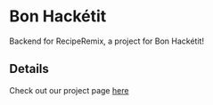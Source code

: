 # Bon Hackétit
Backend for RecipeRemix, a project for Bon Hackétit!

## Details
Check out our project page [here](https://devpost.com/software/recipe-remix?ref_content=user-portfolio&ref_feature=in_progress)


